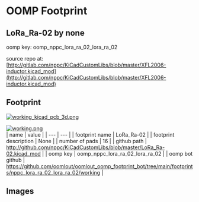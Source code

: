 # OOMP Footprint  
## LoRa_Ra-02  by none  
  
oomp key: oomp_nppc_lora_ra_02_lora_ra_02  
  
source repo at: [http://gitlab.com/nppc/KiCadCustomLibs/blob/master/XFL2006-inductor.kicad_mod](http://gitlab.com/nppc/KiCadCustomLibs/blob/master/XFL2006-inductor.kicad_mod)  
## Footprint  
  
[![working_kicad_pcb_3d.png](working_kicad_pcb_3d_600.png)](working_kicad_pcb_3d.png)  
  
[![working.png](working_600.png)](working.png)  
| name | value | 
| --- | --- | 
| footprint name | LoRa_Ra-02 | 
| footprint description | None | 
| number of pads | 16 | 
| github path | http://github.com/nppc/KiCadCustomLibs/blob/master/LoRa_Ra-02.kicad_mod | 
| oomp key | oomp_nppc_lora_ra_02_lora_ra_02 | 
| oomp bot github | https://github.com/oomlout/oomlout_oomp_footprint_bot/tree/main/footprints/nppc_lora_ra_02_lora_ra_02/working | 
## Images  
